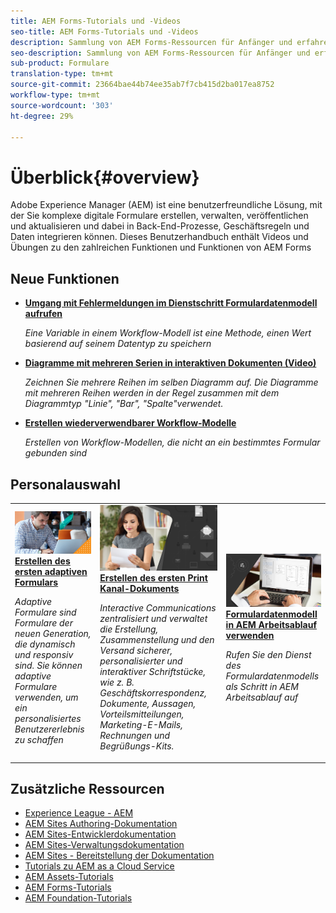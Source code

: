 ```yaml
---
title: AEM Forms-Tutorials und -Videos
seo-title: AEM Forms-Tutorials und -Videos
description: Sammlung von AEM Forms-Ressourcen für Anfänger und erfahrene AEM Forms-Entwickler
seo-description: Sammlung von AEM Forms-Ressourcen für Anfänger und erfahrene AEM Forms-Entwickler
sub-product: Formulare
translation-type: tm+mt
source-git-commit: 23664bae44b74ee35ab7f7cb415d2ba017ea8752
workflow-type: tm+mt
source-wordcount: '303'
ht-degree: 29%

---
```



# Überblick{#overview}

Adobe Experience Manager (AEM) ist eine benutzerfreundliche Lösung, mit der Sie komplexe digitale Formulare erstellen, verwalten, veröffentlichen und aktualisieren und dabei in Back-End-Prozesse, Geschäftsregeln und Daten integrieren können. Dieses Benutzerhandbuch enthält Videos und Übungen zu den zahlreichen Funktionen und Funktionen von AEM Forms

## Neue Funktionen

* **[Umgang mit Fehlermeldungen im Dienstschritt Formulardatenmodell aufrufen](./adaptive-forms/handling-error-messages-in-invoke-fdm-step.md)**

   *Eine Variable in einem Workflow-Modell ist eine Methode, einen Wert basierend auf seinem Datentyp zu speichern*

* **[Diagramme mit mehreren Serien in interaktiven Dokumenten (Video)](./interactive-communications/multiseriescharts.md)**

   *Zeichnen Sie mehrere Reihen im selben Diagramm auf. Die Diagramme mit mehreren Reihen werden in der Regel zusammen mit dem Diagrammtyp &quot;Linie&quot;, &quot;Bar&quot;, &quot;Spalte&quot;verwendet.*

* **[Erstellen wiederverwendbarer Workflow-Modelle](./adaptive-forms/re-usable-aem-forms-workflow-models-article.md)**

   *Erstellen von Workflow-Modellen, die nicht an ein bestimmtes Formular gebunden sind*

## Personalauswahl

<table>
<tr>
  <td>
    <a href="./creating-your-first-adaptive-form/introduction-and-setup.md">
      <img alt="400 x 225 px" src="./assets/afhero.png" />
    </a>
    <div>
      <a href="./creating-your-first-adaptive-form/introduction-and-setup.md">
    <strong>Erstellen des ersten adaptiven Formulars</strong>
    </a>
    </div>
    <p>
    <em>Adaptive Formulare sind Formulare der neuen Generation, die dynamisch und responsiv sind. Sie können adaptive Formulare verwenden, um ein personalisiertes Benutzererlebnis zu schaffen</em>
    <p>
  </td>
   <td>
    <a href="./ic-print-channel-tutorial/introduction.md">
      <img alt="400 x 225 px" src="./assets/correspondence-management1.png" />
    </a>
    <div>
      <a href="./ic-print-channel-tutorial/introduction.md">
    <strong>Erstellen des ersten Print Kanal-Dokuments</strong>
    </a>
    </div>
    <p>
    <em>Interactive Communications zentralisiert und verwaltet die Erstellung, Zusammenstellung und den Versand sicherer, personalisierter und interaktiver Schriftstücke, wie z. B. Geschäftskorrespondenz, Dokumente, Aussagen, Vorteilsmitteilungen, Marketing-E-Mails, Rechnungen und Begrüßungs-Kits.  </em>
    <p>
  </td>
  <td>
    <a href="./adaptive-forms/form-data-model-service-as-step-in-workflow-video-use.md">
      <img alt="400 x 225 px" src="./assets/fdmlogo.png" />
    </a>
    <div>
      <a href="./adaptive-forms/form-data-model-service-as-step-in-workflow-video-use.md">
    <strong>Formulardatenmodell in AEM Arbeitsablauf verwenden</strong>
    </a>
    </div>
    <p>
    <em>Rufen Sie den Dienst des Formulardatenmodells als Schritt in AEM Arbeitsablauf auf</em>
    <p>
  </td>
</tr>
</table>

## Zusätzliche Ressourcen

* [Experience League - AEM](https://experienceleague.adobe.com/#recommended/solutions/experience-manager)
* [AEM Sites Authoring-Dokumentation](https://helpx.adobe.com/experience-manager/6-5/sites/authoring/user-guide.html)
* [AEM Sites-Entwicklerdokumentation](https://helpx.adobe.com/experience-manager/6-5/sites/developing/user-guide.html)
* [AEM Sites-Verwaltungsdokumentation](https://helpx.adobe.com/experience-manager/6-5/sites/administering/user-guide.html)
* [AEM Sites - Bereitstellung der Dokumentation](https://helpx.adobe.com/experience-manager/6-5/sites/deploying/user-guide.html)
* [Tutorials zu AEM as a Cloud Service](/help/cloud-service/overview.md)
* [AEM Assets-Tutorials](/help/assets/overview.md)
* [AEM Forms-Tutorials](/help/forms/overview.md)
* [AEM Foundation-Tutorials](/help/foundation/overview.md)
